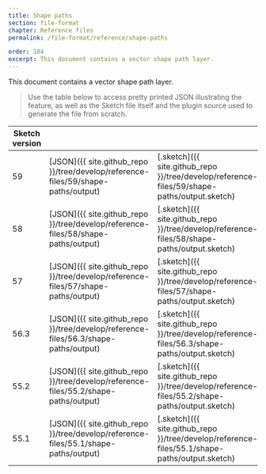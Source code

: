 ```yaml
---
title: Shape paths
section: file-format
chapter: Reference files
permalink: /file-format/reference/shape-paths

order: 104
excerpt: This document contains a vector shape path layer.
---
```


This document contains a vector shape path layer.

> Use the table below to access pretty printed JSON illustrating the feature, as well as the Sketch file itself and the plugin source used to generate the file from scratch.

| Sketch version |  |  |  |
| --- | --- | --- | --- |
| 59 | [JSON]({{ site.github_repo }}/tree/develop/reference-files/59/shape-paths/output) | [.sketch]({{ site.github_repo }}/tree/develop/reference-files/59/shape-paths/output.sketch) | [Generator plugin]({{ site.github_repo }}/tree/develop/reference-files/plugin.sketchplugin/Contents/Sketch/shape-paths.js) |
| 58 | [JSON]({{ site.github_repo }}/tree/develop/reference-files/58/shape-paths/output) | [.sketch]({{ site.github_repo }}/tree/develop/reference-files/58/shape-paths/output.sketch) | [Generator plugin]({{ site.github_repo }}/tree/develop/reference-files/plugin.sketchplugin/Contents/Sketch/shape-paths.js) |
| 57 | [JSON]({{ site.github_repo }}/tree/develop/reference-files/57/shape-paths/output) | [.sketch]({{ site.github_repo }}/tree/develop/reference-files/57/shape-paths/output.sketch) | [Generator plugin]({{ site.github_repo }}/tree/develop/reference-files/plugin.sketchplugin/Contents/Sketch/shape-paths.js) |
| 56.3 | [JSON]({{ site.github_repo }}/tree/develop/reference-files/56.3/shape-paths/output) | [.sketch]({{ site.github_repo }}/tree/develop/reference-files/56.3/shape-paths/output.sketch) | [Generator plugin]({{ site.github_repo }}/tree/develop/reference-files/plugin.sketchplugin/Contents/Sketch/shape-paths.js) |
| 55.2 | [JSON]({{ site.github_repo }}/tree/develop/reference-files/55.2/shape-paths/output) | [.sketch]({{ site.github_repo }}/tree/develop/reference-files/55.2/shape-paths/output.sketch) | [Generator plugin]({{ site.github_repo }}/tree/develop/reference-files/plugin.sketchplugin/Contents/Sketch/shape-paths.js) |
| 55.1 | [JSON]({{ site.github_repo }}/tree/develop/reference-files/55.1/shape-paths/output) | [.sketch]({{ site.github_repo }}/tree/develop/reference-files/55.1/shape-paths/output.sketch) | [Generator plugin]({{ site.github_repo }}/tree/develop/reference-files/plugin.sketchplugin/Contents/Sketch/shape-paths.js) |
